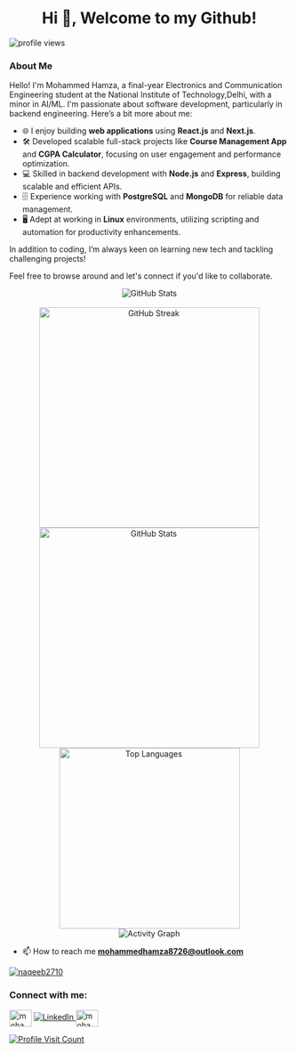 <h1 align="center">Hi 👋, Welcome to my Github!</h1>

<p align="left"> <img src="https://komarev.com/ghpvc/?username=MohammedHamza0631" alt="profile views" /> </p>

### About Me

Hello! I'm Mohammed Hamza, a final-year Electronics and Communication Engineering student at the National Institute of Technology,Delhi, with a minor in AI/ML. I'm passionate about software development, particularly in backend engineering. Here’s a bit more about me:

- 🌐 I enjoy building **web applications** using **React.js** and **Next.js**.
- 🛠️ Developed scalable full-stack projects like **Course Management App** and **CGPA Calculator**, focusing on user engagement and performance optimization.
- 💻 Skilled in backend development with **Node.js** and **Express**, building scalable and efficient APIs.
- 🗄️ Experience working with **PostgreSQL** and **MongoDB** for reliable data management.
- 🖥️ Adept at working in **Linux** environments, utilizing scripting and automation for productivity enhancements.

In addition to coding, I’m always keen on learning new tech and tackling challenging projects!

Feel free to browse around and let's connect if you'd like to collaborate.</p>

<div align="center">

  <!-- GitHub Stats Title -->
  <div>
    <img loading="lazy" src="https://readme-typing-svg.demolab.com?font=Poppins&weight=600&size=21&duration=1&pause=1&color=00B8B5&center=true&vCenter=true&repeat=false&width=200&height=31&lines=MY+GITHUB+STATS" alt="GitHub Stats">
  </div>
  <br/>

  <!-- GitHub Streak and Stats -->
  <div>
    <img loading="lazy" width="396" src="https://github-readme-streak-stats-mnex.vercel.app?user=mohammedhamza0631&hide_border=true&background=0D1117&stroke=8F33C4&ring=EB008B&fire=FFFFFF&currStreakNum=FFFFFF&sideNums=FFFFFF&currStreakLabel=EB008B&sideLabels=EB008B&dates=FFFFFF" alt="GitHub Streak">
    <img loading="lazy" width="396" src="https://github-readme-stats-mnex.vercel.app/api?username=mohammedhamza0631&rank_icon=percentile&show_icons=true&count_private=true&theme=react&title_color=EB008B&icon_color=EB008B&bg_color=0D1117&text_color=FFFFFF&hide_border=true" alt="GitHub Stats">
  </div>

  <!-- Most Used Languages -->
  <div>
    <img loading="lazy" width="325" src="https://github-readme-stats-mnex.vercel.app/api/top-langs/?username=mohammedhamza0631&hide=c%23,powershell,Mathematica,Ruby,Objective-C,Objective-C%2b%2b,Cuda&theme=react&text_color=FFFFFF&bg_color=0D1117&title_color=EB008B&langs_count=8&layout=compact&hide_border=true" alt="Top Languages">
  </div>

  <!-- GitHub Activity Graph -->
 <div>
    <img loading="lazy" src="https://github-readme-activity-graph-mnex.vercel.app/graph?username=mohammedhamza0631&bg_color=0d1117&color=00b8b5&line=eb008b&point=FFFFFF&area=true&hide_border=true" alt="Activity Graph">
  </div>

</div>

- 📫 How to reach me **mohammedhamza8726@outlook.com**

<p align="left"> <a href="https://twitter.com/Mohammed_0631" target="blank"><img src="https://img.shields.io/twitter/follow/Mohammed_0631?logo=twitter&style=for-the-badge" alt="naqeeb2710" /></a> </p>

<h3 align="left">Connect with me:</h3>
<p align="left">
<a href="https://twitter.com/Mohammed_0631" target="blank"><img align="center" src="https://raw.githubusercontent.com/rahuldkjain/github-profile-readme-generator/master/src/images/icons/Social/twitter.svg" alt="mohammed-hamza" height="30" width="40" /></a>
<a href="https://linkedin.com/in/mohammedhamza0631">
      <img src="https://img.shields.io/badge/LinkedIn-%230077B5.svg?logo=linkedin&logoColor=white" alt="LinkedIn">
</a>
<a href="https://leetcode.com/Mohammed_Hamza/" target="blank"><img align="center" src="https://raw.githubusercontent.com/rahuldkjain/github-profile-readme-generator/master/src/images/icons/Social/leet-code.svg" alt="mohammedhamza0631" height="30" width="40" />
</a>
</p>
<a align="left" href="https://visitcount.itsvg.in">
      <img src="https://visitcount.itsvg.in/api?id=mohammedhamza0631&icon=0&color=0" alt="Profile Visit Count">
</a>
